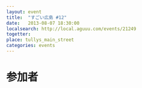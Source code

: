 ```yaml
---
layout: event
title:  "すごい広島 #12"
date:   2013-08-07 18:30:00
localsearch: http://local.aguuu.com/events/21249
togetter:
place: tullys_main_street
categories: events
---
```


# 参加者
